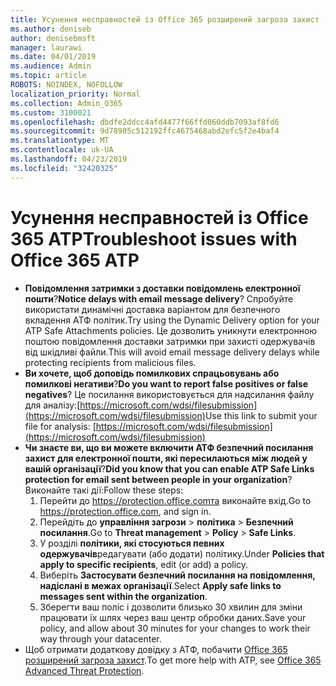 ```yaml
---
title: Усунення несправностей із Office 365 розширений загроза захист (АТФ)
ms.author: deniseb
author: denisebmsft
manager: laurawi
ms.date: 04/01/2019
ms.audience: Admin
ms.topic: article
ROBOTS: NOINDEX, NOFOLLOW
localization_priority: Normal
ms.collection: Admin_O365
ms.custom: 3100021
ms.openlocfilehash: dbdfe2ddcc4afd4477f66ffd060ddb7093af8fd6
ms.sourcegitcommit: 9d78905c512192ffc4675468abd2efc5f2e4baf4
ms.translationtype: MT
ms.contentlocale: uk-UA
ms.lasthandoff: 04/23/2019
ms.locfileid: "32420325"
---
```

# <a name="troubleshoot-issues-with-office-365-atp"></a><span data-ttu-id="f8522-102">Усунення несправностей із Office 365 ATP</span><span class="sxs-lookup"><span data-stu-id="f8522-102">Troubleshoot issues with Office 365 ATP</span></span>

- <span data-ttu-id="f8522-103">**Повідомлення затримки з доставки повідомлень електронної пошти**?</span><span class="sxs-lookup"><span data-stu-id="f8522-103">**Notice delays with email message delivery**?</span></span> <span data-ttu-id="f8522-104">Спробуйте використати динамічні доставка варіантом для безпечного вкладення АТФ політик.</span><span class="sxs-lookup"><span data-stu-id="f8522-104">Try using the Dynamic Delivery option for your ATP Safe Attachments policies.</span></span> <span data-ttu-id="f8522-105">Це дозволить уникнути електронною поштою повідомлення доставки затримки при захисті одержувачів від шкідливі файли.</span><span class="sxs-lookup"><span data-stu-id="f8522-105">This will avoid email message delivery delays while protecting recipients from malicious files.</span></span>
- <span data-ttu-id="f8522-106">**Ви хочете, щоб доповідь помилкових спрацьовувань або помилкові негативи**?</span><span class="sxs-lookup"><span data-stu-id="f8522-106">**Do you want to report false positives or false negatives**?</span></span> <span data-ttu-id="f8522-107">Це посилання використовується для надсилання файлу для аналізу:[https://microsoft.com/wdsi/filesubmission](https://microsoft.com/wdsi/filesubmission)</span><span class="sxs-lookup"><span data-stu-id="f8522-107">Use this link to submit your file for analysis: [https://microsoft.com/wdsi/filesubmission](https://microsoft.com/wdsi/filesubmission)</span></span>
- <span data-ttu-id="f8522-108">**Чи знаєте ви, що ви можете включити АТФ безпечний посилання захист для електронної пошти, які пересилаються між людей у вашій організації**?</span><span class="sxs-lookup"><span data-stu-id="f8522-108">**Did you know that you can enable ATP Safe Links protection for email sent between people in your organization**?</span></span> <span data-ttu-id="f8522-109">Виконайте такі дії:</span><span class="sxs-lookup"><span data-stu-id="f8522-109">Follow these steps:</span></span>
    1. <span data-ttu-id="f8522-110">Перейти до https://protection.office.comта виконайте вхід.</span><span class="sxs-lookup"><span data-stu-id="f8522-110">Go to https://protection.office.com, and sign in.</span></span>
    2. <span data-ttu-id="f8522-111">Перейдіть до **управління загрози** > **політика** > **Безпечний посилання**.</span><span class="sxs-lookup"><span data-stu-id="f8522-111">Go to **Threat management** > **Policy** > **Safe Links**.</span></span>
    3. <span data-ttu-id="f8522-112">У розділі **політики, які стосуються певних одержувачів**редагувати (або додати) політику.</span><span class="sxs-lookup"><span data-stu-id="f8522-112">Under **Policies that apply to specific recipients**, edit (or add) a policy.</span></span>
    4. <span data-ttu-id="f8522-113">Виберіть **Застосувати безпечний посилання на повідомлення, надіслані в межах організації**.</span><span class="sxs-lookup"><span data-stu-id="f8522-113">Select **Apply safe links to messages sent within the organization**.</span></span>
    5. <span data-ttu-id="f8522-114">Зберегти ваш поліс і дозволити близько 30 хвилин для зміни працювати їх шлях через ваш центр обробки даних.</span><span class="sxs-lookup"><span data-stu-id="f8522-114">Save your policy, and allow about 30 minutes for your changes to work their way through your datacenter.</span></span>
- <span data-ttu-id="f8522-115">Щоб отримати додаткову довідку з АТФ, побачити [Office 365 розширений загроза захист](https://docs.microsoft.com/office365/securitycompliance/office-365-atp).</span><span class="sxs-lookup"><span data-stu-id="f8522-115">To get more help with ATP, see [Office 365 Advanced Threat Protection](https://docs.microsoft.com/office365/securitycompliance/office-365-atp).</span></span>